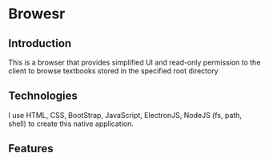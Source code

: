 # Browesr

## Introduction
This is a browser that provides simplified UI and read-only permission to the client to browse textbooks stored in the specified root directory

## Technologies
I use HTML, CSS, BootStrap, JavaScript, ElectronJS, NodeJS (fs, path, shell) to create this native application.

## Features

